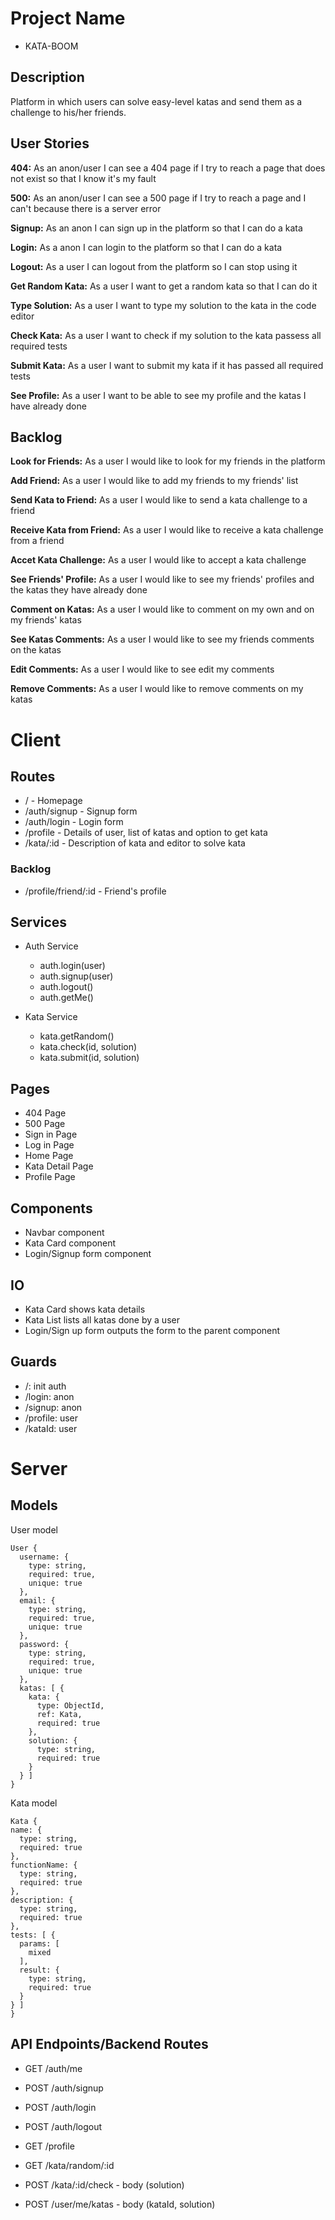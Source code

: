 # Project Name

- KATA-BOOM


## Description

Platform in which users can solve easy-level katas and send them as a challenge to his/her friends.


## User Stories

  **404:** As an anon/user I can see a 404 page if I try to reach a page that does not exist so that I know it's my fault

  **500:** As an anon/user I can see a 500 page if I try to reach a page and I can't because there is a server error
  
  **Signup:** As an anon I can sign up in the platform so that I can do a kata
  
  **Login:** As a anon I can login to the platform so that I can do a kata
  
  **Logout:** As a user I can logout from the platform so I can stop using it 

  **Get Random Kata:** As a user I want to get a random kata so that I can do it
 
  **Type Solution:** As a user I want to type my solution to the kata in the code editor

  **Check Kata:** As a user I want to check if my solution to the kata passess all required tests

  **Submit Kata:** As a user I want to submit my kata if it has passed all required tests

  **See Profile:** As a user I want to be able to see my profile and the katas I have already done


## Backlog

  **Look for Friends:** As a user I would like to look for my friends in the platform

  **Add Friend:** As a user I would like to add my friends to my friends' list

  **Send Kata to Friend:** As a user I would like to send a kata challenge to a friend

  **Receive Kata from Friend:** As a user I would like to receive a kata challenge from a friend

  **Accet Kata Challenge:** As a user I would like to accept a kata challenge

  **See Friends' Profile:** As a user I would like to see my friends' profiles and the katas they have already done

  **Comment on Katas:** As a user I would like to comment on my own and on my friends' katas

  **See Katas Comments:** As a user I would like to see my friends comments on the katas

  **Edit Comments:** As a user I would like to see edit my comments

  **Remove Comments:** As a user I would like to remove comments on my katas

  
# Client

## Routes

  - / - Homepage
  - /auth/signup - Signup form
  - /auth/login - Login form
  - /profile - Details of user, list of katas and option to get kata
  - /kata/:id - Description of kata and editor to solve kata

  ### Backlog

  - /profile/friend/:id - Friend's profile

## Services

- Auth Service
  - auth.login(user)
  - auth.signup(user)
  - auth.logout()
  - auth.getMe()

- Kata Service
  - kata.getRandom()
  - kata.check(id, solution)
  - kata.submit(id, solution)  

## Pages

- 404 Page
- 500 Page
- Sign in Page
- Log in Page
- Home Page
- Kata Detail Page
- Profile Page

## Components

- Navbar component
- Kata Card component
- Login/Signup form component

## IO

- Kata Card shows kata details
- Kata List lists all katas done by a user
- Login/Sign up form outputs the form to the parent component

## Guards

- /: init auth
- /login: anon 
- /signup: anon 
- /profile: user
- /kataId: user

# Server

## Models

  User model

  ```
  User {
    username: {
      type: string,
      required: true,
      unique: true
    },
    email: {
      type: string,
      required: true,
      unique: true
    },
    password: {
      type: string,
      required: true,
      unique: true
    },
    katas: [ {
      kata: {
        type: ObjectId,
        ref: Kata,
        required: true
      },
      solution: {
        type: string,
        required: true
      }
    } ]
  }
  ```

  Kata model

  ```
  Kata {
  name: {
    type: string,
    required: true
  },
  functionName: {
    type: string,
    required: true
  },
  description: {
    type: string,
    required: true
  },
  tests: [ {
    params: [
      mixed
    ],   
    result: {
      type: string,
      required: true
    }
  } ]
}
```

## API Endpoints/Backend Routes

  - GET /auth/me
  - POST /auth/signup
  - POST /auth/login
  - POST /auth/logout

  - GET /profile
  - GET /kata/random/:id
  - POST /kata/:id/check - body (solution)
  - POST /user/me/katas - body (kataId, solution)
